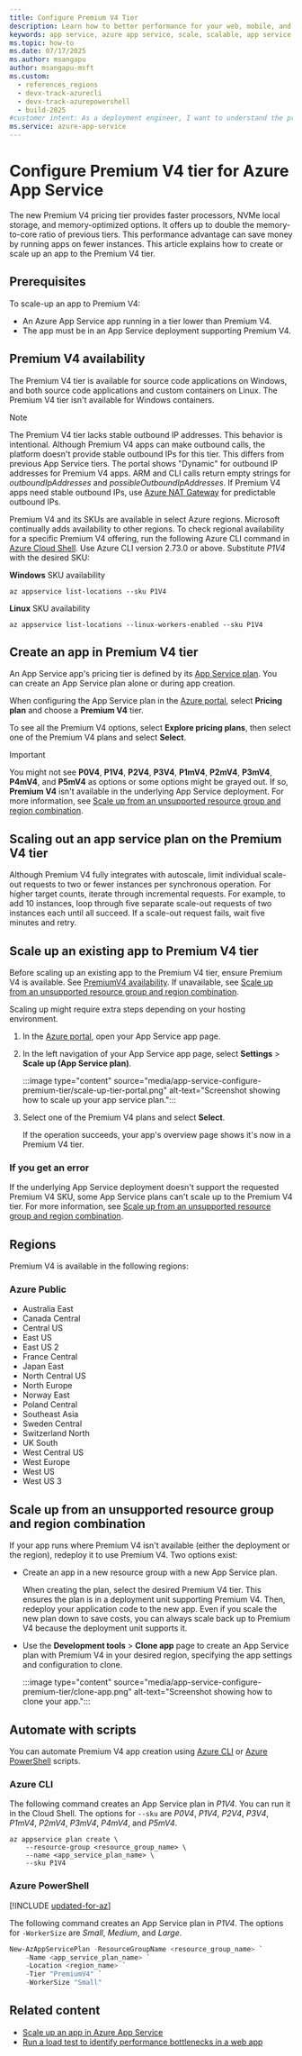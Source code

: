 ```yaml
---
title: Configure Premium V4 Tier
description: Learn how to better performance for your web, mobile, and API app in Azure App Service by scaling to the new Premium V4 pricing tier.
keywords: app service, azure app service, scale, scalable, app service plan, app service cost
ms.topic: how-to
ms.date: 07/17/2025
ms.author: msangapu
author: msangapu-msft
ms.custom:
  - references_regions
  - devx-track-azurecli
  - devx-track-azurepowershell
  - build-2025
#customer intent: As a deployment engineer, I want to understand the process and the benefits of scaling up apps to the Premium V4 pricing tier in Azure App Service.
ms.service: azure-app-service
---
```


# Configure Premium V4 tier for Azure App Service

The new Premium V4 pricing tier provides faster processors, NVMe local storage, and memory-optimized options. It offers up to double the memory-to-core ratio of previous tiers. This performance advantage can save money by running apps on fewer instances. This article explains how to create or scale up an app to the Premium V4 tier.

## Prerequisites

To scale-up an app to Premium V4:

- An Azure App Service app running in a tier lower than Premium V4.
- The app must be in an App Service deployment supporting Premium V4.

<a name="availability"></a>

## Premium V4 availability

The Premium V4 tier is available for source code applications on Windows, and both source code applications and custom containers on Linux. The Premium V4 tier isn't available for Windows containers.

> [!NOTE]
> The Premium V4 tier lacks stable outbound IP addresses. This behavior is intentional. Although Premium V4 apps can make outbound calls, the platform doesn't provide stable outbound IPs for this tier. This differs from previous App Service tiers. The portal shows "Dynamic" for outbound IP addresses for Premium V4 apps. ARM and CLI calls return empty strings for *outboundIpAddresses* and *possibleOutboundIpAddresses*. If Premium V4 apps need stable outbound IPs, use [Azure NAT Gateway](overview-nat-gateway-integration.md) for predictable outbound IPs.

Premium V4 and its SKUs are available in select Azure regions. Microsoft continually adds availability to other regions. To check regional availability for a specific Premium V4 offering, run the following Azure CLI command in [Azure Cloud Shell](../cloud-shell/overview.md). Use Azure CLI version 2.73.0 or above. Substitute *P1V4* with the desired SKU:

**Windows** SKU availability

```azurecli-interactive
az appservice list-locations --sku P1V4
```
**Linux** SKU availability

```azurecli-interactive
az appservice list-locations --linux-workers-enabled --sku P1V4
```

<a name="create"></a>

## Create an app in Premium V4 tier

An App Service app's pricing tier is defined by its [App Service plan](overview-hosting-plans.md). You can create an App Service plan alone or during app creation.

When configuring the App Service plan in the <a href="https://portal.azure.com" target="_blank">Azure portal</a>, select **Pricing plan** and choose a **Premium V4** tier.

To see all the Premium V4 options, select **Explore pricing plans**, then select one of the Premium V4 plans and select **Select**.

> [!IMPORTANT]
> You might not see **P0V4**, **P1V4**, **P2V4**, **P3V4**, **P1mV4**, **P2mV4**, **P3mV4**, **P4mV4**, and **P5mV4** as options or some options might be grayed out. If so, **Premium V4** isn't available in the underlying App Service deployment. For more information, see [Scale up from an unsupported resource group and region combination](#unsupported).

## Scaling out an app service plan on the Premium V4 tier

Although Premium V4 fully integrates with autoscale, limit individual scale-out requests to two or fewer instances per synchronous operation. For higher target counts, iterate through incremental requests. For example, to add 10 instances, loop through five separate scale-out requests of two instances each until all succeed. If a scale-out request fails, wait five minutes and retry.

## Scale up an existing app to Premium V4 tier

Before scaling up an existing app to the Premium V4 tier, ensure Premium V4 is available. See [PremiumV4 availability](#availability). If unavailable, see [Scale up from an unsupported resource group and region combination](#unsupported).

Scaling up might require extra steps depending on your hosting environment.

1. In the <a href="https://portal.azure.com" target="_blank">Azure portal</a>, open your App Service app page.

1. In the left navigation of your App Service app page, select **Settings** > **Scale up (App Service plan)**.

   :::image type="content" source="media/app-service-configure-premium-tier/scale-up-tier-portal.png" alt-text="Screenshot showing how to scale up your app service plan.":::

1. Select one of the Premium V4 plans and select **Select**.

   If the operation succeeds, your app's overview page shows it's now in a Premium V4 tier.

### If you get an error

If the underlying App Service deployment doesn't support the requested Premium V4 SKU, some App Service plans can't scale up to the Premium V4 tier. For more information, see [Scale up from an unsupported resource group and region combination](#unsupported).

<a name="unsupported"></a>

## Regions

Premium V4 is available in the following regions:

### Azure Public

- Australia East
- Canada Central
- Central US
- East US
- East US 2
- France Central
- Japan East
- North Central US
- North Europe
- Norway East
- Poland Central
- Southeast Asia
- Sweden Central
- Switzerland North
- UK South
- West Central US
- West Europe
- West US
- West US 3

## Scale up from an unsupported resource group and region combination

If your app runs where Premium V4 isn't available (either the deployment or the region), redeploy it to use Premium V4. Two options exist:

- Create an app in a new resource group with a new App Service plan.

  When creating the plan, select the desired Premium V4 tier. This ensures the plan is in a deployment unit supporting Premium V4. Then, redeploy your application code to the new app. Even if you scale the new plan down to save costs, you can always scale back up to Premium V4 because the deployment unit supports it.

- Use the **Development tools** > **Clone app** page to create an App Service plan with Premium V4 in your desired region, specifying the app settings and configuration to clone.

  :::image type="content" source="media/app-service-configure-premium-tier/clone-app.png" alt-text="Screenshot showing how to clone your app.":::

## Automate with scripts

You can automate Premium V4 app creation using [Azure CLI](/cli/azure/install-azure-cli) or [Azure PowerShell](/powershell/azure/) scripts.

### Azure CLI

The following command creates an App Service plan in *P1V4*. You can run it in the Cloud Shell. The options for `--sku` are *P0V4*, *P1V4*, *P2V4*, *P3V4*, *P1mV4*, *P2mV4*, *P3mV4*, *P4mV4*, and *P5mV4*.

```azurecli
az appservice plan create \
    --resource-group <resource_group_name> \
    --name <app_service_plan_name> \
    --sku P1V4
```

### Azure PowerShell

[!INCLUDE [updated-for-az](~/reusable-content/ce-skilling/azure/includes/updated-for-az.md)]

The following command creates an App Service plan in *P1V4*. The options for `-WorkerSize` are *Small*, *Medium*, and *Large*.

```powershell
New-AzAppServicePlan -ResourceGroupName <resource_group_name> `
    -Name <app_service_plan_name> `
    -Location <region_name> `
    -Tier "PremiumV4" `
    -WorkerSize "Small"
```

## Related content

- [Scale up an app in Azure App Service](manage-scale-up.md)
- [Run a load test to identify performance bottlenecks in a web app](../app-testing/load-testing/tutorial-identify-bottlenecks-azure-portal.md)
